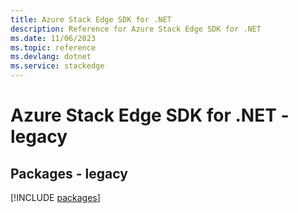 ```yaml
---
title: Azure Stack Edge SDK for .NET
description: Reference for Azure Stack Edge SDK for .NET
ms.date: 11/06/2023
ms.topic: reference
ms.devlang: dotnet
ms.service: stackedge
---
```

# Azure Stack Edge SDK for .NET - legacy
## Packages - legacy
[!INCLUDE [packages](stack-edge-index.md)]